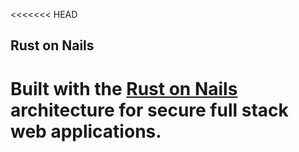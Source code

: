 <<<<<<< HEAD
## Rust on Nails

Built with the [Rust on Nails](https://rust-on-nails.com/) architecture for secure full stack web applications.
=======
